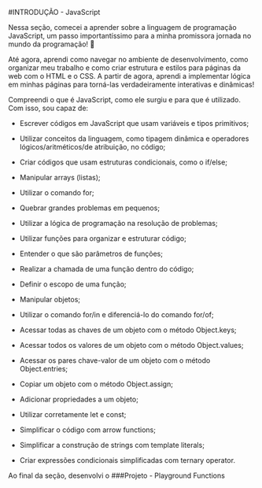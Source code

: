 #INTRODUÇÃO - JavaScript

Nessa seção, comecei a aprender sobre a linguagem de programação JavaScript, um passo importantíssimo para a minha promissora jornada no mundo da programação! 🚀

Até agora, aprendi como navegar no ambiente de desenvolvimento, como organizar meu trabalho e como criar estrutura e estilos para páginas da web com o HTML e o CSS. A partir de agora, aprendi a implementar lógica em minhas páginas para torná-las verdadeiramente interativas e dinâmicas!

Compreendi o que é JavaScript, como ele surgiu e para que é utilizado. Com isso, sou capaz de:

- Escrever códigos em JavaScript que usam variáveis e tipos primitivos;

- Utilizar conceitos da linguagem, como tipagem dinâmica e operadores lógicos/aritméticos/de atribuição, no código;

- Criar códigos que usam estruturas condicionais, como o if/else;

- Manipular arrays (listas);

- Utilizar o comando for;

- Quebrar grandes problemas em pequenos;

- Utilizar a lógica de programação na resolução de problemas;

- Utilizar funções para organizar e estruturar código;

- Entender o que são parâmetros de funções;

- Realizar a chamada de uma função dentro do código;

- Definir o escopo de uma função; 

- Manipular objetos;

- Utilizar o comando for/in e diferenciá-lo do comando for/of;

- Acessar todas as chaves de um objeto com o método Object.keys;

- Acessar todos os valores de um objeto com o método Object.values;

- Acessar os pares chave-valor de um objeto com o método Object.entries;

- Copiar um objeto com o método Object.assign;

- Adicionar propriedades a um objeto;

- Utilizar corretamente let e const;

- Simplificar o código com arrow functions;

- Simplificar a construção de strings com template literals;

- Criar expressões condicionais simplificadas com ternary operator.

Ao final da seção, desenvolvi o ###Projeto - Playground Functions
